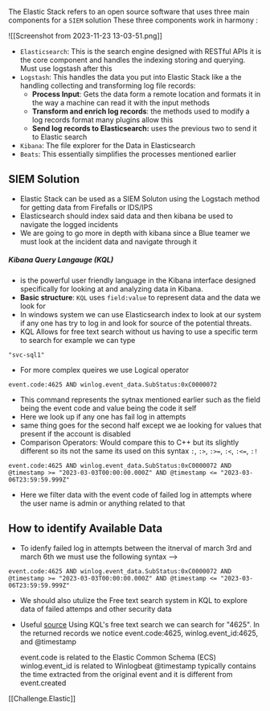 The Elastic Stack refers to an open source software that uses three main components for a  `SIEM` solution These three components work in harmony :

![[Screenshot from 2023-11-23 13-03-51.png]]

- `Elasticsearch`:  This is the search engine designed with RESTful APIs it is the core component and handles the indexing storing and querying.  Must use logstash after this
- `Logstash`:  This handles the data you put into Elastic Stack  like a the handling collecting and transforming log file records:
	- **Process Input**: Gets the data form a remote location and formats it in the way a machine can read it with the input methods 
	- **Transform and enrich log records**:  the methods used to modify a log records format many plugins allow this 
	- **Send log records to Elasticsearch:** uses the previous two to send it to Elastic search 
- `Kibana`: The file explorer for the Data in Elasticsearch
- `Beats`: This essentially simplifies the processes mentioned earlier

## SIEM Solution 
- Elastic Stack can be used as a SIEM Soluton using the Logstach method for getting data from Firefalls or IDS/IPS 
- Elasticsearch should index said data and then kibana be used to navigate the logged incidents 
- We are going to go more in depth with kibana since a Blue teamer we must look at the incident data and navigate through it 

##### Kibana Query Langauge (KQL)
- is the powerful user friendly language in the Kibana interface designed specifically for looking at and analyzing data in Kibana. 
- **Basic structure**: `KQL` uses `field:value`  to represent data and the data we look for 
- In windows system we can use Elasticsearch index to look at our system if any one has try to log in and look for source of the potential threats. 
- KQL Allows for free text search without us having to use a specific term to search for example we can type 

```shell-session
"svc-sql1"
```

- For more complex queires we use Logical operator 

```shell-session
event.code:4625 AND winlog.event_data.SubStatus:0xC0000072
```

- This command represents the sytnax mentioned earlier such as the field being the event code and value being the code it self
- Here we look up if any one has fail log in attempts  
- same thing goes for the second half except we ae looking for values that present if the account is disabled
- Comparison Operators: Would compare this to C++ but its slightly different so its not the same its used on this syntax `:`, `:>`, `:>=`, `:<`, `:<=`, `:!`

```shell-session
event.code:4625 AND winlog.event_data.SubStatus:0xC0000072 AND @timestamp >= "2023-03-03T00:00:00.000Z" AND @timestamp <= "2023-03-06T23:59:59.999Z"
```

- Here we filter data with the event code of failed log in attempts where the user name is admin or anything related to that
## How to identify Available Data
- To idenfy failed log in attempts between the itnerval of march 3rd and march 6th we must use the following syntax --> 

```shell-session
event.code:4625 AND winlog.event_data.SubStatus:0xC0000072 AND @timestamp >= "2023-03-03T00:00:00.000Z" AND @timestamp <= "2023-03-06T23:59:59.999Z"
```

- We should also utulize the Free text search system in KQL to explore data of failed attemps and other security data
- Useful [source](https://www.ultimatewindowssecurity.com/securitylog/encyclopedia/event.aspx?eventid=4625)
Using KQL's free text search we can search for "4625". In the returned records we notice event.code:4625, winlog.event_id:4625, and @timestamp

    event.code is related to the Elastic Common Schema (ECS)
    winlog.event_id is related to Winlogbeat 
    @timestamp typically contains the time extracted from the original event and it is different from event.created

[[Challenge.Elastic]]